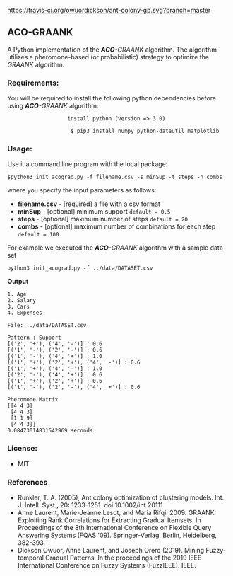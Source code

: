 https://travis-ci.org/owuordickson/ant-colony-gp.svg?branch=master <br>

## ACO-GRAANK
A Python implementation of the <em><strong>ACO</strong>-GRAANK</em> algorithm. The algorithm utilizes a pheromone-based (or probabilistic) strategy to optimize the <em>GRAANK</em> algorithm. 
<!-- Research paper published at -- link<br> -->

### Requirements:
You will be required to install the following python dependencies before using <em><strong>ACO</strong>-GRAANK</em> algorithm:<br>
```
                   install python (version => 3.0)

```

```
                    $ pip3 install numpy python-dateutil matplotlib

```

### Usage:
Use it a command line program with the local package:<br>
```
$python3 init_acograd.py -f filename.csv -s minSup -t steps -n combs
```

where you specify the input parameters as follows:<br>
* <strong>filename.csv</strong> - [required] a file with a csv format <br>
* <strong>minSup</strong> - [optional] minimum support ```default = 0.5``` <br>
* <strong>steps</strong> - [optional] maximum number of steps ```default = 20``` <br>
* <strong>combs</strong> - [optional] maximum number of combinations for each step ```default = 100``` <br>

For example we executed the <em><strong>ACO</strong>-GRAANK</em> algorithm with a sample data-set<br>
```
python3 init_acograd.py -f ../data/DATASET.csv
```

<strong>Output</strong><br>
```
1. Age
2. Salary
3. Cars
4. Expenses

File: ../data/DATASET.csv

Pattern : Support
[('2', '+'), ('4', '-')] : 0.6
[('1', '-'), ('2', '-')] : 0.6
[('1', '-'), ('4', '+')] : 1.0
[('1', '+'), ('2', '+'), ('4', '-')] : 0.6
[('1', '+'), ('4', '-')] : 1.0
[('2', '-'), ('4', '+')] : 0.6
[('1', '+'), ('2', '+')] : 0.6
[('1', '-'), ('2', '-'), ('4', '+')] : 0.6

Pheromone Matrix
[[4 4 3]
 [4 4 3]
 [1 1 9]
 [4 4 3]]
0.08473014831542969 seconds
```

### License:
* MIT

### References
* Runkler, T. A. (2005), Ant colony optimization of clustering models. Int. J. Intell. Syst., 20: 1233-1251. doi:10.1002/int.20111
* Anne Laurent, Marie-Jeanne Lesot, and Maria Rifqi. 2009. GRAANK: Exploiting Rank Correlations for Extracting Gradual Itemsets. In Proceedings of the 8th International Conference on Flexible Query Answering Systems (FQAS '09). Springer-Verlag, Berlin, Heidelberg, 382-393.
* Dickson Owuor, Anne Laurent, and Joseph Orero (2019). Mining Fuzzy-temporal Gradual Patterns. In the proceedings of the 2019 IEEE International Conference on Fuzzy Systems (FuzzIEEE). IEEE.
